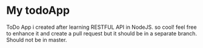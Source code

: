 # My todoApp
ToDo App i created after learning RESTFUL API in NodeJS. so cool! feel free to enhance it and create a pull request
but it should be in a separate branch. Should not be in master.
